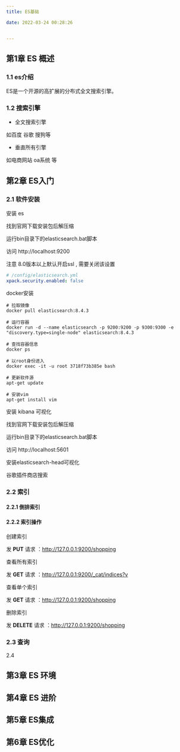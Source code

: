 ```yaml
---
title: ES基础

date: 2022-03-24 00:28:26


---
```




## 第1章 ES 概述

### 1.1 es介绍

ES是一个开源的高扩展的分布式全文搜索引擎。



### 1.2 搜索引擎

-   全文搜索引擎

如百度 谷歌 搜狗等



-   垂直所有引擎

如电商网站 oa系统 等











## 第2章  ES入门

### 2.1 软件安装

安装 es

找到官网下载安装包后解压缩

运行bin目录下的elasticsearch.bat脚本

访问 http://localhost:9200



注意 8.0版本以上默认开启ssl , 需要关闭该设置

```yml
# /config/elasticsearch.yml
xpack.security.enabled: false
```



docker安装

```
# 拉取镜像
docker pull elasticsearch:8.4.3

# 运行容器
docker run -d --name elasticsearch -p 9200:9200 -p 9300:9300 -e "discovery.type=single-node" elasticsearch:8.4.3

# 查找容器信息
docker ps 

# 以root身份进入
docker exec -it -u root 3718f73b385e bash

# 更新软件源
apt-get update

# 安装vim
apt-get install vim
```





安装 kibana 可视化

找到官网下载安装包后解压缩

运行bin目录下的elasticsearch.bat脚本

访问 http://localhost:5601



安装elasticsearch-head可视化

谷歌插件商店搜索



### 2.2 索引

#### 2.2.1 倒排索引





#### 2.2.2 索引操作

创建索引

发 **PUT** 请求 ：http://127.0.0.1:9200/shopping



查看所有索引

发 **GET** 请求 ：http://127.0.0.1:9200/_cat/indices?v



查看单个索引

发 **GET** 请求 ：http://127.0.0.1:9200/shopping



删除索引

发 **DELETE** 请求 ：http://127.0.0.1:9200/shopping







### 2.3 查询



2.4 





## 第3章  ES 环境





## 第4章 ES 进阶



## 第5章 ES集成



## 第6章 ES优化

